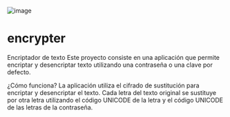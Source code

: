 ![image](https://user-images.githubusercontent.com/104102755/213705374-8cdf5074-383b-4893-9bdd-ee5ca164b561.png)


# encrypter
Encriptador de texto
Este proyecto consiste en una aplicación que permite encriptar y desencriptar texto utilizando una contraseña o una clave por defecto.

¿Cómo funciona?
La aplicación utiliza el cifrado de sustitución para encriptar y desencriptar el texto. Cada letra del texto original se sustituye por otra letra utilizando el código UNICODE de la letra y el código UNICODE de las letras de la contraseña. 
